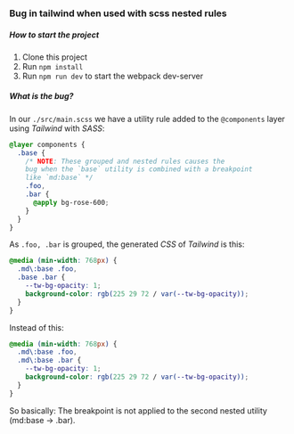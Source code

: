 ### Bug in tailwind when used with scss nested rules

##### How to start the project

1. Clone this project
2. Run `npm install`
3. Run `npm run dev` to start the webpack dev-server

##### What is the bug?

In our `./src/main.scss` we have a utility rule added to the `@components` layer using _Tailwind_ with _SASS_:

```scss
@layer components {
  .base {
    /* NOTE: These grouped and nested rules causes the 
    bug when the `base` utility is combined with a breakpoint 
    like `md:base` */
    .foo,
    .bar {
      @apply bg-rose-600;
    }
  }
}
```

As `.foo, .bar` is grouped, the generated _CSS_ of _Tailwind_ is this:

```css
@media (min-width: 768px) {
  .md\:base .foo,
  .base .bar {
    --tw-bg-opacity: 1;
    background-color: rgb(225 29 72 / var(--tw-bg-opacity));
  }
}
```

Instead of this:

```css
@media (min-width: 768px) {
  .md\:base .foo,
  .md\:base .bar {
    --tw-bg-opacity: 1;
    background-color: rgb(225 29 72 / var(--tw-bg-opacity));
  }
}
```

So basically: The breakpoint is not applied to the second nested utility (md:base -> .bar).
